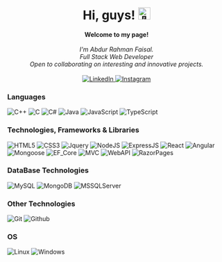 <h1 align="center">Hi, guys! <img src="https://github.com/ar-faisal/ar-faisal/assets/90391256/d3a9385e-b9fc-4b36-bb26-a92ad768a716" width="28px" alt="👋"></h1>

<p align="center">
    <b>Welcome to my page!</b><br><br>
    <i>
        I'm Abdur Rahman Faisal.<br>
        Full Stack Web Developer<br>
        Open to collaborating on interesting and innovative projects.<br>
    </i><br>
    <a href="https://in.linkedin.com/in/ar-faisal">
        <img src="https://img.shields.io/badge/LinkedIn-0077B5?style=for-the-badge&logo=linkedin&logoColor=white" alt="LinkedIn">
    </a>
    <a href="https://www.instagram.com/abdurrahmanfaisall">
        <img src="https://img.shields.io/badge/Instagram-E4405F?style=for-the-badge&logo=instagram&logoColor=white" alt="Instagram">
    </a>
   
</p>

### Languages
![C++](https://img.shields.io/badge/c++-black?style=for-the-badge&logo=cplusplus)
![C](https://img.shields.io/badge/c-black?style=for-the-badge&logo=c)
![C#](https://img.shields.io/badge/c%23-black?style=for-the-badge&logo=csharp)
![Java](https://img.shields.io/badge/java-black?style=for-the-badge&logo=openjdk)
![JavaScript](https://img.shields.io/badge/javascript-black?style=for-the-badge&logo=javascript)
![TypeScript](https://img.shields.io/badge/typescript-black?style=for-the-badge&logo=typescript)






### Technologies, Frameworks & Libraries
![HTML5](https://img.shields.io/badge/html5-black?style=for-the-badge&logo=html5)
![CSS3](https://img.shields.io/badge/css3-black?style=for-the-badge&logo=css3)
![Jquery](https://img.shields.io/badge/jquery-black?style=for-the-badge&logo=jquery)
![NodeJS](https://img.shields.io/badge/nodeJS-black?style=for-the-badge&logo=nodedotjs)
![ExpressJS](https://img.shields.io/badge/expressJS-black?style=for-the-badge&logo=nodedotjs)
![React](https://img.shields.io/badge/react-black?style=for-the-badge&logo=react)
![Angular](https://img.shields.io/badge/angular-black?style=for-the-badge&logo=angularjs)
![Mongoose](https://img.shields.io/badge/mongoose-black?style=for-the-badge&logo=mongodb)
![EF_Core](https://img.shields.io/badge/EF_Core-black?style=for-the-badge&logo=microsoftsqlserver)
![MVC](https://img.shields.io/badge/ASP.Net_Core_MVC-black?style=for-the-badge&logo=dotnet)
![WebAPI](https://img.shields.io/badge/ASP.Net_Core_WebAPI-black?style=for-the-badge&logo=dotnet)
![RazorPages](https://img.shields.io/badge/ASP.Net_Core_Razor_Pages-black?style=for-the-badge&logo=dotnet)


### DataBase Technologies
![MySQL](https://img.shields.io/badge/sql-black?style=for-the-badge&logo=mysql)
![MongoDB](https://img.shields.io/badge/MondoDB-black?style=for-the-badge&logo=mongodb)
![MSSQLServer](https://img.shields.io/badge/MS_MQL_Server-black?style=for-the-badge&logo=microsoftsqlserver)

### Other Technologies
![Git](https://img.shields.io/badge/Git-black?style=for-the-badge&logo=git)
![Github](https://img.shields.io/badge/Github-black?style=for-the-badge&logo=github)

### OS
![Linux](https://img.shields.io/badge/linux-black?style=for-the-badge&logo=Linux)
![Windows](https://img.shields.io/badge/Windows-black?style=for-the-badge&logo=Windows)

